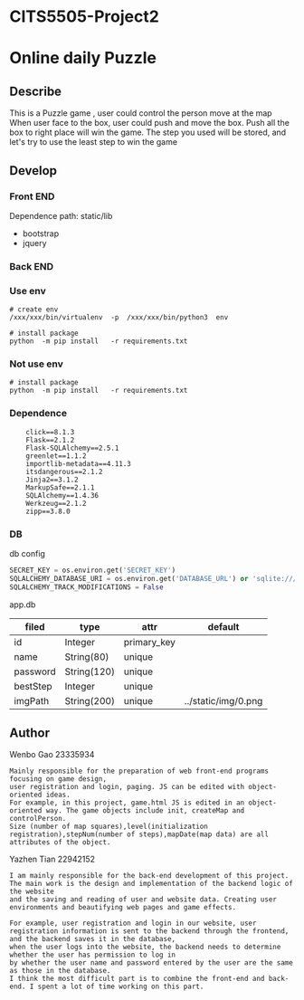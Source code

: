 # CITS5505-Project2
# Online daily Puzzle

## Describe

This is a Puzzle game , user could control the person move at the map
When user face to the box, user could push and move the box.
Push all the box to right place will win the game.
The step you used will be stored, and let's try to use the least step to win the game


## Develop

### Front END

Dependence path: static/lib
  * bootstrap
  * jquery


### Back END
### Use env

```shell
# create env
/xxx/xxx/bin/virtualenv  -p  /xxx/xxx/bin/python3  env

# install package
python  -m pip install   -r requirements.txt 

```

### Not use env

```shell
# install package
python  -m pip install   -r requirements.txt 
```

### Dependence

```shell
    click==8.1.3
    Flask==2.1.2
    Flask-SQLAlchemy==2.5.1
    greenlet==1.1.2
    importlib-metadata==4.11.3
    itsdangerous==2.1.2
    Jinja2==3.1.2
    MarkupSafe==2.1.1
    SQLAlchemy==1.4.36
    Werkzeug==2.1.2
    zipp==3.8.0
```
### DB
db config

```python 
SECRET_KEY = os.environ.get('SECRET_KEY')
SQLALCHEMY_DATABASE_URI = os.environ.get('DATABASE_URL') or 'sqlite:///' + os.path.join(basedir, 'app.db')
SQLALCHEMY_TRACK_MODIFICATIONS = False
```

app.db

| filed    | type        | attr        | default |
|----------|-------------|-------------|--------|
| id       | Integer     | primary_key |     |
| name     | String(80)  | unique      |        |
| password | String(120) | unique      |        |
| bestStep | Integer     | unique      |        |
| imgPath  | String(200) | unique      |../static/img/0.png|

## Author
Wenbo Gao 23335934 
```
Mainly responsible for the preparation of web front-end programs focusing on game design, 
user registration and login, paging. JS can be edited with object-oriented ideas. 
For example, in this project, game.html JS is edited in an object-oriented way. The game objects include init, createMap and controlPerson.
Size (number of map squares),level(initialization registration),stepNum(number of steps),mapDate(map data) are all attributes of the object.
```

Yazhen Tian 22942152
```
I am mainly responsible for the back-end development of this project. 
The main work is the design and implementation of the backend logic of the website 
and the saving and reading of user and website data. Creating user environments and beautifying web pages and game effects.

For example, user registration and login in our website, user registration information is sent to the backend through the frontend,
and the backend saves it in the database, 
when the user logs into the website, the backend needs to determine whether the user has permission to log in 
by whether the user name and password entered by the user are the same as those in the database.
I think the most difficult part is to combine the front-end and back-end. I spent a lot of time working on this part.
```


